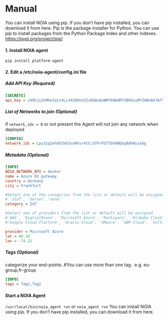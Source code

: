 # Manual
You can install NOIA using pip. If you don’t have pip installed, you can download it from here.
Pip is the package installer for Python. You can use pip to install packages from the Python Package Index and other indexes. https://pypi.org/project/pip/
#### 1. Install NOIA agent
`pip install platform-agent`
#### 2. Edit a /etc/noia-agent/config.ini file 
##### Add API Key (Required)
```ini
[SECRETS]
api_key = z99CuiZnMhe2qtz4LLX43Gbho5Zu9G8oAoWRY68WdMTVB9GzuMY2HNn667A752EA
```
##### List of Networks to join (Optional)
If `network_ids = 0` or not present the Agent will not join any network when deployed
```ini
[CONFIG]
network_ids = Lpy3zq2ehdVZehZvoRFur4tV,U7FrPST7bV6NQGyBdhHyiebg
```
##### Metadata (Optional)
```ini
[INFO]
NOIA_NETWORK_API = docker
name = Azure EU gateway 
country = Germany 
city = Frankfurt 

#Select one of the categories from the list or default will be assigned 
# 'zIoT', 'Server','none' 
category = IoT 

#Select one of providers from the list or default will be assigned 
#'AWS', 'DigtialOcean', 'Microsoft Azure', 'Rackspace', 'Alibaba Cloud', 
#'Google Cloud Platform', 'Oracle Cloud', 'VMware', 'IBM Cloud', 'Vultr'. 

provider = Microsoft Azure 
lat = 40.14 
lon = -74.21
```
##### Tags (Optional)
categorize your end-points. #You can use more than one tag.  e.g. eu-group,fr-group
```ini
[INFO]
tags = Tag1,Tag2
```
#### Start a NOIA Agent
`/usr/local/bin/noia_agent run` or `noia_agent run`
You can install NOIA using pip. If you don’t have pip installed, you can download it from here.
